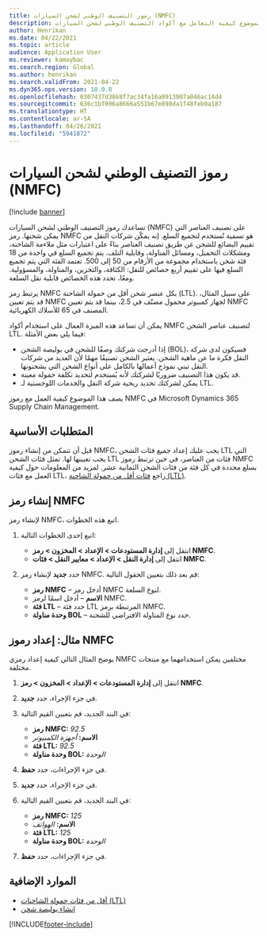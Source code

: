 ```yaml
---
title: رموز التصنيف الوطني لشحن السيارات (NMFC)
description: يصف هذا الموضوع كيفية التعامل مع أكواد التصنيف الوطني لشحن السيارات (NMFC) في Microsoft Dynamics 365 Supply Chain Management
author: Henrikan
ms.date: 04/22/2021
ms.topic: article
audience: Application User
ms.reviewer: kamaybac
ms.search.region: Global
ms.author: henrikan
ms.search.validFrom: 2021-04-22
ms.dyn365.ops.version: 10.0.8
ms.openlocfilehash: 0307437d3868f7ac34fa16a0913907a046ac14d4
ms.sourcegitcommit: 636c1bf096a8666a551b67e898da1f48feb9a187
ms.translationtype: HT
ms.contentlocale: ar-SA
ms.lasthandoff: 04/26/2021
ms.locfileid: "5941872"
---
```

# <a name="national-motor-freight-classification-nmfc-codes"></a>رموز التصنيف الوطني لشحن السيارات (NMFC)

[!include [banner](../includes/banner.md)]

تساعدك رموز التصنيف الوطني لشحن السيارات (NMFC) على تصنيف العناصر التي يمكن شحنها. رمز NMFC هو تسمية تُستخدم لتجميع السلع. إنه يمكّن شركات النقل من تقييم البضائع للشحن عن طريق تصنيف العناصر بناءً على اعتبارات مثل ملاءمة الشاحنة، ومشكلات التحميل، ومسائل المناولة، وقابلية التلف. يتم تجميع السلع في واحدة من 18 فئة شحن باستخدام مجموعة من الأرقام من 50 إلى 500. تعتمد الفئة التي يتم تجميع السلع فيها على تقييم أربع خصائص للنقل: الكثافة، والتخزين، والمناولة، والمسؤولية. ومعًا، تحدد هذه الخصائص قابلية نقل السلعة.

يرتبط رمز NMFC بكل عنصر شحن أقل من حمولة الشاحنة (LTL). على سبيل المثال، قد يتم تعيين NMFC لجهاز كمبيوتر محمول مصنّف في 2.5، بينما قد يتم تعيين NMFC المصنف في 65 للأسلاك الكهربائية.

يمكن أن تساعد هذه الميزة العمال على استخدام أكواد NMFC لتصنيف عناصر الشحن LTL. فيما يلي بعض الأمثلة:

- إذا أدرجت شركتك وصفًا للشحن في بوليصة الشحن (BOL)، فسيكون لدى شركة النقل فكرة ما عن ماهية الشحن. يعتبر الشحن تصنيفًا مهمًا لأن العديد من شركات النقل تبني نموذج أعمالها بالكامل على أنواع الشحن التي يشحنونها.
- قد يكون هذا التصنيف ضروريًا لشركتك لأنه يُستخدم لتحديد تكلفة حمولة معينة.
- يمكن لشركتك تحديد ربحية شركة النقل والخدمات اللوجستية لـ LTL.

يصف هذا الموضوع كيفية العمل مع رموز NMFC في Microsoft Dynamics 365 Supply Chain Management.

## <a name="prerequisites"></a>المتطلبات الأساسية

قبل أن تتمكن من إنشاء رموز NMFC، يجب عليك إعداد جميع فئات الشحن LTL التي يجب تعيينها لها. تمثل فئات الشحن LTL فئات من العناصر، في حين ترتبط رموز NMFC بسلع محددة في كل فئة من فئات الشحن الثمانية عشر. لمزيد من المعلومات حول كيفية العمل مع فئات LTL، راجع [فئات أقل من حمولة الشاحنة (LTL)](ltl-class.md).

## <a name="create-an-nmfc-code"></a>إنشاء رمز NMFC

لإنشاء رمز NMFC، اتبع هذه الخطوات.

1. اتبع إحدى الخطوات التالية:

    - انتقل إلى **إدارة المستودعات \> الإعداد \> المخزون \> رمز NMFC**.
    - انتقل إلى **إدارة النقل \> الإعداد \> معايير النقل \> فئات NMFC**.

1. حدد **جديد** لإنشاء رمز NMFC. قم بعد ذلك بتعيين الحقول التالية:

    - **رمز NMFC** – أدخل رمز NMFC لنوع السلعة.
    - **الاسم** – أدخل اسمًا لرمز NMFC.
    - **فئة LTL** – حدد فئة LTL المرتبطة برمز NMFC.
    - **وحدة مناولة BOL** – حدد نوع المناولة الافتراضي للشحنة.

## <a name="example-set-up-nmfc-codes"></a>مثال: إعداد رموز NMFC

يوضح المثال التالي كيفية إعداد رمزي NMFC مختلفين يمكن استخدامهما مع منتجات مختلفة.

1. انتقل إلى **إدارة المستودعات \> الإعداد \> المخزون \> رمز NMFC**.
1. في جزء الإجراء، حدد **جديد**.
1. في البند الجديد، قم بتعيين القيم التالية:

    - **رمز NMFC:** *92.5*
    - **الاسم:** *أجهزة الكمبيوتر*
    - **فئة LTL:** *92.5*
    - **وحدة مناولة BOL:** *الوحدة*

1. في جزء الإجراءات، حدد **حفظ**.
1. في جزء الإجراء، حدد **جديد**.
1. في البند الجديد، قم بتعيين القيم التالية:

    - **رمز NMFC:** *125*
    - **الاسم:** *الهواتف*
    - **فئة LTL:** *125*
    - **وحدة مناولة BOL:** *الوحدة*

1. في جزء الإجراءات، حدد **حفظ**.

## <a name="additional-resources"></a>الموارد الإضافية

- [أقل من فئات حمولة الشاحنات (LTL)](ltl-class.md)
- [إنشاء بوليصة شحن](create-bill-of-lading.md)

[!INCLUDE[footer-include](../../includes/footer-banner.md)]
